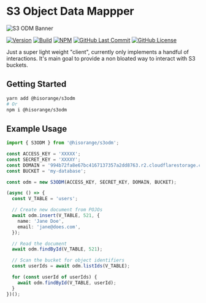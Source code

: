 # S3 Object Data Mappper

![S3 ODM Banner](https://user-images.githubusercontent.com/3441017/168467257-78a0448b-2a3c-426f-9c99-54b606bc7a1b.png)

[![Version](https://badge.fury.io/gh/hisorange%2Fs3odm.svg)](https://badge.fury.io/gh/hisorange%2Fs3odm)
[![Build](https://github.com/hisorange/s3odm/actions/workflows/ci.yml/badge.svg?branch=main)](https://github.com/hisorange/s3odm/actions/workflows/ci.yml)
[![NPM](https://img.shields.io/npm/dt/@hisorange/s3odm?label=NPM)](https://www.npmjs.com/package/@hisorange/s3odm)
[![GitHub Last Commit](https://img.shields.io/github/last-commit/hisorange/s3odm)](https://github.com/hisorange/s3odm/commits/main)
[![GitHub License](https://img.shields.io/github/license/hisorange/s3odm)](https://github.com/hisorange/s3odm/blob/main/LICENSE)

Just a super light weight "client", currently only implements a handful of interactions.
It's main goal to provide a non bloated way to interact with S3 buckets.

## Getting Started

```sh
yarn add @hisorange/s3odm
# Or
npm i @hisorange/s3odm
```

## Example Usage

```typescript
import { S3ODM } from '@hisorange/s3odm';

const ACCESS_KEY = 'XXXXX';
const SECRET_KEY = 'XXXXY';
const DOMAIN = '994b72fa8e67bc4167137357a2dd8763.r2.cloudflarestorage.com';
const BUCKET = 'my-database';

const odm = new S3ODM(ACCESS_KEY, SECRET_KEY, DOMAIN, BUCKET);

(async () => {
  const V_TABLE = 'users';

  // Create new document from POJOs
  await odm.insert(V_TABLE, 521, {
    name: 'Jane Doe',
    email: 'jane@does.com',
  });

  // Read the document
  await odm.findById(V_TABLE, 521);

  // Scan the bucket for object identifiers
  const userIds = await odm.listIds(V_TABLE);

  for (const userId of userIds) {
    await odm.findById(V_TABLE, userId);
  }
})();
```
